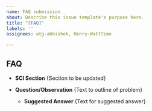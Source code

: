 ```yaml
---
name: FAQ submission
about: Describe this issue template's purpose here.
title: "[FAQ]"
labels: ''
assignees: atg-abhishek, Henry-WattTime

---
```


## FAQ

  - **SCI Section**
        {Section to be updated}

- **Question/Observation**
        {Text to outline of problem}

  - **Suggested Answer**
        {Text for suggested answer}
